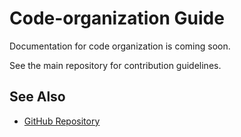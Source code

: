 # Code-organization Guide

Documentation for code organization is coming soon.

See the main repository for contribution guidelines.

## See Also

- [GitHub Repository](https://github.com/ArubikU/polyloft)

